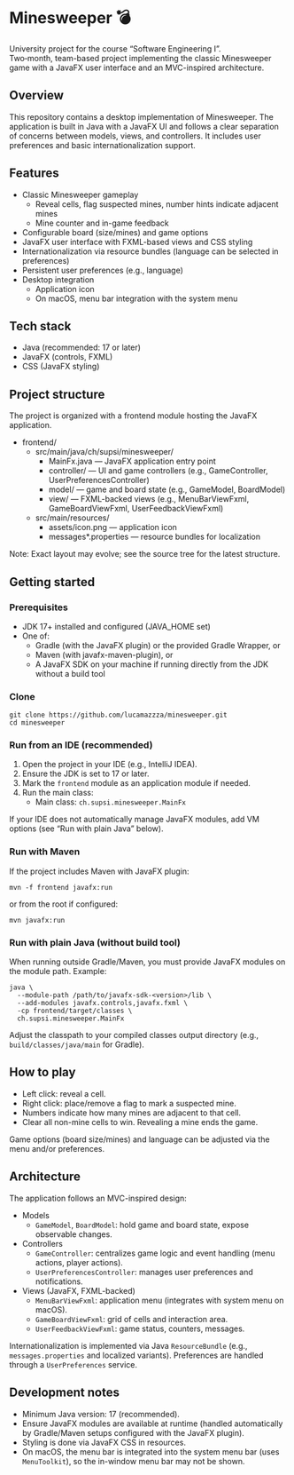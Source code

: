 # Minesweeper 💣

University project for the course “Software Engineering I”.  
Two‑month, team-based project implementing the classic Minesweeper game with a JavaFX user interface and an MVC-inspired architecture.

## Overview
This repository contains a desktop implementation of Minesweeper. The application is built in Java with a JavaFX UI and follows a clear separation of concerns between models, views, and controllers. It includes user preferences and basic internationalization support.

## Features
- Classic Minesweeper gameplay
  - Reveal cells, flag suspected mines, number hints indicate adjacent mines
  - Mine counter and in-game feedback
- Configurable board (size/mines) and game options
- JavaFX user interface with FXML-based views and CSS styling
- Internationalization via resource bundles (language can be selected in preferences)
- Persistent user preferences (e.g., language)
- Desktop integration
  - Application icon
  - On macOS, menu bar integration with the system menu

## Tech stack
- Java (recommended: 17 or later)
- JavaFX (controls, FXML)
- CSS (JavaFX styling)

## Project structure
The project is organized with a frontend module hosting the JavaFX application.

- frontend/
  - src/main/java/ch/supsi/minesweeper/
    - MainFx.java — JavaFX application entry point
    - controller/ — UI and game controllers (e.g., GameController, UserPreferencesController)
    - model/ — game and board state (e.g., GameModel, BoardModel)
    - view/ — FXML-backed views (e.g., MenuBarViewFxml, GameBoardViewFxml, UserFeedbackViewFxml)
  - src/main/resources/
    - assets/icon.png — application icon
    - messages*.properties — resource bundles for localization

Note: Exact layout may evolve; see the source tree for the latest structure.

## Getting started

### Prerequisites
- JDK 17+ installed and configured (JAVA_HOME set)
- One of:
  - Gradle (with the JavaFX plugin) or the provided Gradle Wrapper, or
  - Maven (with javafx-maven-plugin), or
  - A JavaFX SDK on your machine if running directly from the JDK without a build tool

### Clone
```
git clone https://github.com/lucamazzza/minesweeper.git
cd minesweeper
```

### Run from an IDE (recommended)
1. Open the project in your IDE (e.g., IntelliJ IDEA).
2. Ensure the JDK is set to 17 or later.
3. Mark the `frontend` module as an application module if needed.
4. Run the main class:
   - Main class: `ch.supsi.minesweeper.MainFx`

If your IDE does not automatically manage JavaFX modules, add VM options (see “Run with plain Java” below).

### Run with Maven
If the project includes Maven with JavaFX plugin:
```
mvn -f frontend javafx:run
```
or from the root if configured:
```
mvn javafx:run
```

### Run with plain Java (without build tool)
When running outside Gradle/Maven, you must provide JavaFX modules on the module path. Example:
```
java \
  --module-path /path/to/javafx-sdk-<version>/lib \
  --add-modules javafx.controls,javafx.fxml \
  -cp frontend/target/classes \
  ch.supsi.minesweeper.MainFx
```
Adjust the classpath to your compiled classes output directory (e.g., `build/classes/java/main` for Gradle).

## How to play
- Left click: reveal a cell.
- Right click: place/remove a flag to mark a suspected mine.
- Numbers indicate how many mines are adjacent to that cell.
- Clear all non-mine cells to win. Revealing a mine ends the game.

Game options (board size/mines) and language can be adjusted via the menu and/or preferences.

## Architecture
The application follows an MVC-inspired design:

- Models
  - `GameModel`, `BoardModel`: hold game and board state, expose observable changes.
- Controllers
  - `GameController`: centralizes game logic and event handling (menu actions, player actions).
  - `UserPreferencesController`: manages user preferences and notifications.
- Views (JavaFX, FXML-backed)
  - `MenuBarViewFxml`: application menu (integrates with system menu on macOS).
  - `GameBoardViewFxml`: grid of cells and interaction area.
  - `UserFeedbackViewFxml`: game status, counters, messages.

Internationalization is implemented via Java `ResourceBundle` (e.g., `messages.properties` and localized variants). Preferences are handled through a `UserPreferences` service.

## Development notes
- Minimum Java version: 17 (recommended).
- Ensure JavaFX modules are available at runtime (handled automatically by Gradle/Maven setups configured with the JavaFX plugin).
- Styling is done via JavaFX CSS in resources.
- On macOS, the menu bar is integrated into the system menu bar (uses `MenuToolkit`), so the in-window menu bar may not be shown.
